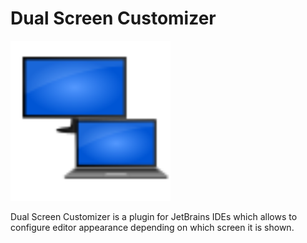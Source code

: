 Dual Screen Customizer
===

<img height="256" src="src/main/resources/META-INF/pluginicon.svg" width="256"/>

Dual Screen Customizer is a plugin for JetBrains IDEs which allows to configure
editor appearance depending on which screen it is shown.
